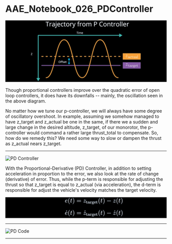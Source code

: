 # AAE_Notebook_026_PDController
![P Controller Oscillations](/images/oscillations.png)

Though proportional controllers improve over the quadratic error of open loop controllers, it does have its downfalls -- mainly, the oscillation seen in the above diagram.

No matter how we tune our p-controller, we will always have some degree of oscillatory overshoot. In example, assuming we somehow managed to have z_target and z_actual be one in the same, if there we a sudden and large change in the desired altitude, z_target, of our monorotor, the p-controller would command a rather large thrust_total to compensate. So, how do we remedy this? We need some way to slow or dampen the thrust as z_actual nears z_target.

***   ***   ***   ***   ***   ***   ***   ***   ***

![PD Controller](/images/pd_controller.png)

With the Proportional-Derivative (PD) Controller, in addition to setting acceleration in proportion to the error, we also look at the rate of change (derivative) of error. Thus, while the p-term is responsible for adjusting the thrust so that z_target is equal to z_actual (via acceleration), the d-term is responsible for adjust the vehicle's velocity matches the target velocity.

![D Term Error](/images/d_error.png)

***   ***   ***   ***   ***   ***   ***   ***   ***

![PD Code](/images/thrust_control.png)

***   ***   ***   ***   ***   ***   ***   ***   ***
